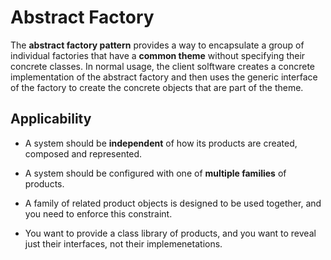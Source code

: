 # Abstract Factory

The __abstract factory pattern__ provides a way to encapsulate a group of individual factories that have a __common theme__ without specifying their concrete classes. In normal usage, the client solftware creates a concrete implementation of the abstract factory and then uses the generic interface of the factory to create the concrete objects that are part of the theme.

## Applicability

* A system should be __independent__ of how its products are created, composed and represented.

* A system should be configured with one of __multiple families__ of products.

* A family of related product objects is designed to be used together, and you need to enforce this constraint.

* You want to provide a class library of products, and you want to reveal just their interfaces, not their implemenetations. 